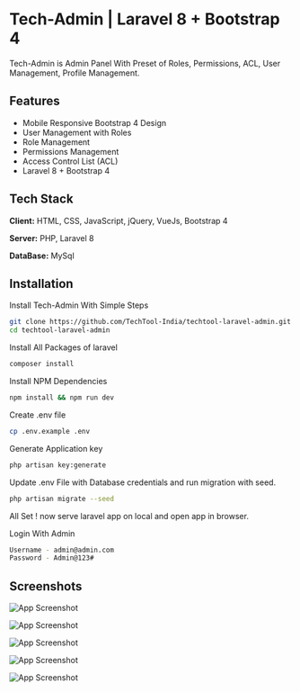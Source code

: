 
# Tech-Admin | Laravel 8 + Bootstrap 4 

Tech-Admin is Admin Panel With Preset of Roles, Permissions, ACL, User Management, Profile Management.




## Features

- Mobile Responsive Bootstrap 4 Design
- User Management with Roles
- Role Management
- Permissions Management
- Access Control List (ACL)
- Laravel 8 + Bootstrap 4


## Tech Stack

**Client:** HTML, CSS, JavaScript, jQuery, VueJs, Bootstrap 4

**Server:** PHP, Laravel 8

**DataBase:** MySql


## Installation

Install Tech-Admin With Simple Steps

```bash
git clone https://github.com/TechTool-India/techtool-laravel-admin.git
cd techtool-laravel-admin
```

Install All Packages of laravel
```bash
composer install
```

Install NPM Dependencies
```bash
npm install && npm run dev
```

Create .env file
```bash
cp .env.example .env
```

Generate Application key

```bash
php artisan key:generate
```

Update .env File with Database credentials and run migration with seed.
```bash
php artisan migrate --seed
```

All Set ! now serve laravel app on local and open app in browser.

Login With Admin
```bash
Username - admin@admin.com
Password - Admin@123#
```
## Screenshots

![App Screenshot](https://dev-to-uploads.s3.amazonaws.com/uploads/articles/53d53unbwjsvz2t0npan.png)

![App Screenshot](https://dev-to-uploads.s3.amazonaws.com/uploads/articles/pp9vfllktg4gyarwqq84.png)

![App Screenshot](https://dev-to-uploads.s3.amazonaws.com/uploads/articles/ijs2pn14sroqt37n6nq9.png)

![App Screenshot](https://dev-to-uploads.s3.amazonaws.com/uploads/articles/5w9yy33y0fspnnl68t0m.png)

![App Screenshot](https://dev-to-uploads.s3.amazonaws.com/uploads/articles/v5p71gck63r039mk6jix.png)
